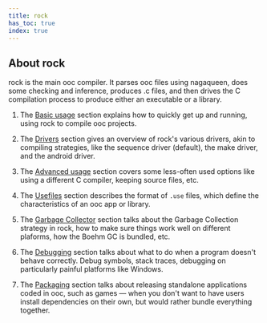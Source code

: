 ```yaml
---
title: rock
has_toc: true
index: true
---
```


## About rock

rock is the main ooc compiler. It parses ooc files using nagaqueen, does some
checking and inference, produces .c files, and then drives the C compilation process
to produce either an executable or a library.

 1. The [Basic usage](/docs/tools/rock/basic/) section explains how to quickly get
    up and running, using rock to compile ooc projects.

 2. The [Drivers](/docs/tools/rock/drivers/) section gives an overview of rock's various
    drivers, akin to compiling strategies, like the sequence driver (default), the make
    driver, and the android driver.

 3. The [Advanced usage](/docs/tools/rock/advanced/) section covers some less-often used
    options like using a different C compiler, keeping source files, etc.

 4. The [Usefiles](/docs/tools/rock/usefiles/) section describes the format of `.use` files,
    which define the characteristics of an ooc app or library.

 5. The [Garbage Collector](/docs/tools/rock/gc/) section talks about the Garbage Collection
    strategy in rock, how to make sure things work well on different plaforms, how the
    Boehm GC is bundled, etc.

 6. The [Debugging](/docs/tools/rock/debug/) section talks about what to do when a program
    doesn't behave correctly. Debug symbols, stack traces, debugging on particularly painful
    platforms like Windows.

 7. The [Packaging](/docs/tools/rock/packaging/) section talks about releasing standalone
    applications coded in ooc, such as games — when you don't want to have users install
    dependencies on their own, but would rather bundle everything together.

